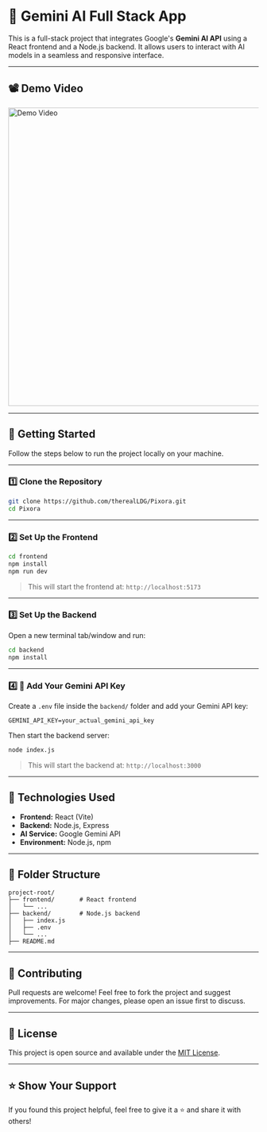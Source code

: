 
# 🔮 Gemini AI Full Stack App

This is a full-stack project that integrates Google's **Gemini AI API** using a React frontend and a Node.js backend. It allows users to interact with AI models in a seamless and responsive interface.

---

## 📽️ Demo Video

<a href="https://youtu.be/N3_4u6MrSb0" target="_blank">
  <img src="https://i.ytimg.com/an_webp/N3_4u6MrSb0/mqdefault_6s.webp?du=3000&sqp=CLr9nsQG&rs=AOn4CLAvfa1GR9a4jiQjSDkrJ_m3FNvolw" alt="Demo Video" width="600">
</a>

---

## 🚀 Getting Started

Follow the steps below to run the project locally on your machine.

---

### 1️⃣ Clone the Repository

```bash
git clone https://github.com/therealLDG/Pixora.git
cd Pixora
```

---

### 2️⃣ Set Up the Frontend

```bash
cd frontend
npm install
npm run dev
```

> This will start the frontend at: `http://localhost:5173`

---

### 3️⃣ Set Up the Backend

Open a new terminal tab/window and run:

```bash
cd backend
npm install
```

---

### 4️⃣ 🔑 Add Your Gemini API Key

Create a `.env` file inside the `backend/` folder and add your Gemini API key:

```env
GEMINI_API_KEY=your_actual_gemini_api_key
```

Then start the backend server:

```bash
node index.js
```

> This will start the backend at: `http://localhost:3000`

---

## 🧠 Technologies Used

- **Frontend:** React (Vite)
- **Backend:** Node.js, Express
- **AI Service:** Google Gemini API
- **Environment:** Node.js, npm

---

## 📂 Folder Structure

```
project-root/
├── frontend/       # React frontend
│   └── ...
├── backend/        # Node.js backend
│   ├── index.js
│   ├── .env
│   └── ...
├── README.md
```

---

## 🤝 Contributing

Pull requests are welcome! Feel free to fork the project and suggest improvements. For major changes, please open an issue first to discuss.

---

## 📄 License

This project is open source and available under the [MIT License](LICENSE).

---

## ⭐ Show Your Support

If you found this project helpful, feel free to give it a ⭐ and share it with others!
